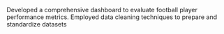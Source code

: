  Developed a comprehensive dashboard to evaluate football player performance metrics.
 Employed data cleaning techniques to prepare and standardize datasets
